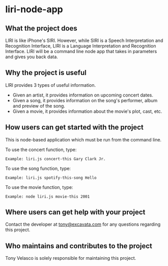 # liri-node-app

## What the project does
LIRI is like iPhone's SIRI. However, while SIRI is a Speech Interpretation and Recognition Interface, LIRI is a Language Interpretation and Recognition Interface. LIRI will be a command line node app that takes in parameters and gives you back data.

## Why the project is useful
LIRI provides 3 types of useful information.
  * Given an artist, it provides information on upcoming concert dates.
  * Given a song, it provides information on the song's performer, album and preview of the song.
  * Given a movie, it provides information about the movie's plot, cast, etc.

## How users can get started with the project
This is node-based application which must be run from the command line.

  To use the concert function, type:
  
    Example: liri.js concert-this Gary Clark Jr.
  
  To use the song function, type:

    Example: liri.js spotify-this-song Hello
  
  To use the movie function, type:

    Example: node liri.js movie-this 2001

## Where users can get help with your project
Contact the developer at tony@excavata.com for any questions regarding this project.

## Who maintains and contributes to the project
Tony Velasco is solely responsible for maintaining this project.
